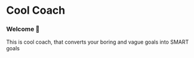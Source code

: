 # Cool Coach
### Welcome 👋
This is cool coach, that converts your boring and vague goals into SMART goals
